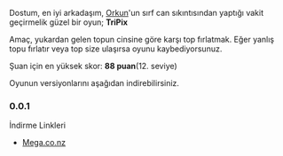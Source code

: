 

Dostum, en iyi arkadaşım, [Orkun](http://orkun.cakilkaya.com)'un sırf can sıkıntısından 
yaptığı vakit geçirmelik güzel bir oyun; **TriPix**

Amaç, yukardan gelen topun cinsine göre karşı top fırlatmak. Eğer yanlış topu fırlatır 
veya top size ulaşırsa oyunu kaybediyorsunuz.

Şuan için en yüksek skor: **88 puan**(12. seviye)

Oyunun versiyonlarını aşağıdan indirebilirsiniz.

### 0.0.1

İndirme Linkleri

- [Mega.co.nz](https://mega.nz/#!RdAXCLBZ!G6s91AZJ-vpRDdcUrdPDdv-ij3bbx5LHNiYZcoXfPZk)
